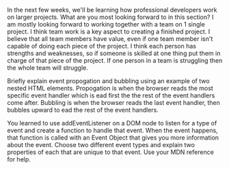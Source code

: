 In the next few weeks, we'll be learning how professional developers work on larger projects. What are you most looking forward to in this section?
I am mostly looking forward to working together with a team on 1 single project. I think team work is a key aspect to creating a finished project. I believe that
all team members have value, even if one team member isn't capable of doing each piece of the project. I think each person has strengths and weaknesses, so if
someone is skilled at one thing put them in charge of that piece of the project. If one person in a team is struggling then the whole team will struggle.


Briefly explain event propogation and bubbling using an example of two nested HTML elements.
Propogation is when the browser reads the most specific event handler which is ead first the the rest of the event handlers come after. Bubbling is when the
browser reads the last event handler, then bubbles upward to ead the rest of the event handlers.

You learned to use addEventListener on a DOM node to listen for a type of event and create a function to handle that event. When the event happens, 
that function is called with an Event Object that gives you more information about the event. Choose two different event types and explain two properties of 
each that are unique to that event. Use your MDN reference for help.
